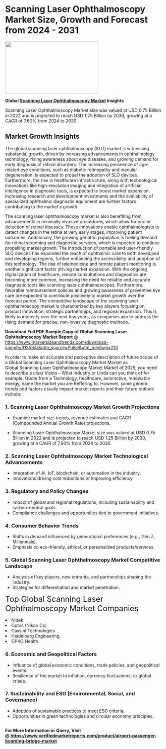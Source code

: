 <H1>Scanning Laser Ophthalmoscopy Market Size, Growth and Forecast from 2024 - 2031</H1><img class="aligncenter size-medium wp-image-584254" src="https://thirdeyenews.in/wp-content/uploads/2024/09/Global-Market-Research-300x168.jpeg" alt="" width="300" height="168" /><p><strong>Global&nbsp;<a href="https://www.marketsizeandtrends.com/download-sample/313594/&amp;utm_source=Pulse&amp;utm_medium=210">Scanning Laser Ophthalmoscopy Market</a> Insights</strong></p><p>Scanning Laser Ophthalmoscopy Market size was valued at USD 0.75 Billion in 2022 and is projected to reach USD 1.25 Billion by 2030, growing at a CAGR of 7.60% from 2024 to 2030.</p><p><h2>Market Growth Insights</h2> <p>The global scanning laser ophthalmoscopy (SLO) market is witnessing substantial growth, driven by increasing advancements in ophthalmology technology, rising awareness about eye diseases, and growing demand for early diagnosis of retinal disorders. The increasing prevalence of age-related eye conditions, such as diabetic retinopathy and macular degeneration, is expected to propel the adoption of SLO devices. Furthermore, the rise in healthcare infrastructure, along with technological innovations like high-resolution imaging and integration of artificial intelligence in diagnostic tools, is expected to boost market expansion. Increasing research and development investments and the availability of specialized ophthalmic diagnostic equipment are further factors contributing to the market's growth. </p> <p>The scanning laser ophthalmoscopy market is also benefiting from advancements in minimally invasive procedures, which allow for earlier detection of retinal diseases. These innovations enable ophthalmologists to detect changes in the retina at very early stages, improving patient outcomes. Additionally, the growing geriatric population is fueling demand for retinal screening and diagnostic services, which is expected to continue propelling market growth. The introduction of portable and user-friendly SLO devices has expanded the reach of ophthalmic care to both developed and developing regions, further enhancing the accessibility and adoption of this technology. The rise of telemedicine and remote patient monitoring is another significant factor driving market expansion. With the ongoing digitalization of healthcare, remote consultations and diagnostics are becoming more common, increasing the need for reliable and accurate diagnostic tools like scanning laser ophthalmoscopes. Furthermore, favorable reimbursement policies and growing awareness of preventive eye care are expected to contribute positively to market growth over the forecast period. The competitive landscape of the scanning laser ophthalmoscopy market is characterized by key players focusing on product innovation, strategic partnerships, and regional expansion. This is likely to intensify over the next few years, as companies aim to address the rising demand for precise, non-invasive diagnostic methods. </p><p><span class=""><strong>Download Full PDF Sample Copy of Global Scanning Laser Ophthalmoscopy Market Report</strong> @ <a href="https://www.marketsizeandtrends.com/download-sample/313594/&amp;utm_source=Pulse&amp;utm_medium=210" target="_blank">https://www.marketsizeandtrends.com/download-sample/313594/&amp;utm_source=Pulse&amp;utm_medium=210</a></span></p><p>In order to make an accurate and perceptive description of future scope of a Global&nbsp;Scanning Laser Ophthalmoscopy Market Market as Global&nbsp;Scanning Laser Ophthalmoscopy Market Market of 2025, you need to describe a clear Vision &ndash; What Industry or Linda can you think of for example: Quote from a Technology, healthcare, automotive, renewable energy, name the market you are Reffering to. However, some general trends and factors usually impact market reports and their future outlook include:</p><h3>1.&nbsp;<strong>Scanning Laser Ophthalmoscopy Market Growth Projections</strong></h3><ul><li>Examine market size trends, revenue estimates and CAGR (Compounded Annual Growth Rate) projections.</li><li><p>Scanning Laser Ophthalmoscopy Market size was valued at USD 0.75 Billion in 2022 and is projected to reach USD 1.25 Billion by 2030, growing at a CAGR of 7.60% from 2024 to 2030.</p></li></ul><h3>2.&nbsp;<strong>Scanning Laser Ophthalmoscopy Market Technological Advancements</strong></h3><ul><li>Integration of AI, IoT, blockchain, or automation in the industry.</li><li>Innovations driving cost reductions or improving efficiency.</li></ul><h3>3.&nbsp;<strong>Regulatory and Policy Changes</strong></h3><ul><li>Impact of global and regional regulations, including sustainability and carbon-neutral goals.</li><li>Compliance challenges and opportunities tied to government initiatives.</li></ul><h3>4.&nbsp;<strong>Consumer Behavior Trends</strong></h3><ul><li>Shifts in demand influenced by generational preferences (e.g., Gen Z, Millennials).</li><li>Emphasis on eco-friendly, ethical, or personalized products/services.</li></ul><h3>5.&nbsp;<strong>Global Scanning Laser Ophthalmoscopy Market Competitive Landscape</strong></h3><ul><li>Analysis of key players, new entrants, and partnerships shaping the industry.</li><li>Strategies for differentiation and market penetration.</li></ul><p data-pm-slice="1 1 []"><span style="color: inherit; font-family: inherit; font-size: 25px;">Top Global Scanning Laser Ophthalmoscopy Market Companies</span></p><div class="" data-test-id=""><p><li>Nidek</li><li> Optos (Nikon Co)</li><li> Cassini Technologies</li><li> Heidelberg Engineering</li><li> OPKO Health</li></p></div><h3>6.&nbsp;<strong>Economic and Geopolitical Factors</strong></h3><ul><li>Influence of global economic conditions, trade policies, and geopolitical events.</li><li>Resilience of the market to inflation, currency fluctuations, or global crises.</li></ul><h3>7.&nbsp;<strong>Sustainability and ESG (Environmental, Social, and Governance)</strong></h3><ul><li>Adoption of sustainable practices to meet ESG criteria.</li><li>Opportunities in green technologies and circular economy principles.</li></ul><h2><strong style="font-size: 14px;">For More Information or Query, Visit @&nbsp;</strong><a style="background-color: #ffffff; font-size: 14px;" href="https://www.marketsizeandtrends.com/report/scanning-laser-ophthalmoscopy-market/" target="_blank">https://www.verifiedmarketreports.com/product/airport-passenger-boarding-bridge-market</a></h2>
